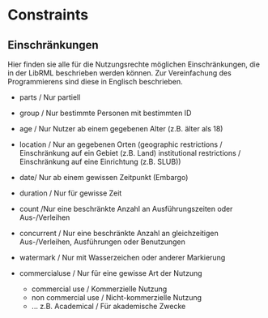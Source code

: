# Constraints
## Einschränkungen

Hier finden sie alle für die Nutzungsrechte möglichen Einschränkungen, die in der LibRML beschrieben werden können. 
Zur Vereinfachung des Programmierens sind diese in Englisch beschrieben.


- parts / Nur partiell

- group / Nur bestimmte Personen mit bestimmten ID

- age / Nur Nutzer ab einem gegebenen Alter (z.B. älter als 18)

- location / Nur an gegebenen Orten 
(geographic restrictions / Einschränkung auf ein Gebiet (z.B. Land)
institutional restrictions / Einschränkung auf eine Einrichtung (z.B. SLUB))

- date/ Nur ab einem gewissen Zeitpunkt (Embargo)

- duration / Nur für gewisse Zeit

- count /Nur eine beschränkte Anzahl an Ausführungszeiten oder Aus-/Verleihen

- concurrent / Nur eine beschränkte Anzahl an gleichzeitigen Aus-/Verleihen, Ausführungen oder Benutzungen

- watermark / Nur mit Wasserzeichen oder anderer Markierung

- commercialuse / Nur für eine gewisse Art der Nutzung 
    - commercial use / Kommerzielle Nutzung
    - non commercial use / Nicht-kommerzielle Nutzung
    - ... z.B. Academical / Für akademische Zwecke